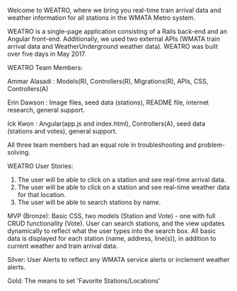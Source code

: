 Welcome to WEATRO, where we bring you real-time train arrival data and weather information for all stations in the WMATA Metro system.

WEATRO is a single-page application consisting of a Rails back-end and an Angular front-end.  Additionally, we used two external APIs (WMATA train arrival data and WeatherUnderground weather data).  WEATRO was built over five days in May 2017.

WEATRO Team Members:

Ammar Alasadi :  Models(R), Controllers(R), Migrations(R), APIs, CSS, Controllers(A)

Erin Dawson :  Image files, seed data (stations), README file, internet research, general support.

Ick Kwon : Angular(app.js and index.html), Controllers(A), seed data (stations and votes),  general support.

All three team members had an equal role in troubleshooting and problem-solving.

WEATRO User Stories:

1) The user will be able to click on a station and see real-time arrival data.
2) The user will be able to click on a station and see real-time weather data for that location.
3) The user will be able to search stations by name.

MVP (Bronze):
Basic CSS, two models (Station and Vote) - one with full CRUD functionality (Vote).  User can search stations, and the view updates dynamically to reflect what the user types into the search box.  All basic data is displayed for each station (name, address, line(s)), in addition to current weather and train arrival data.

Silver:
User Alerts to reflect any WMATA service alerts or inclement weather alerts.

Gold:
The means to set 'Favorite Stations/Locations'
